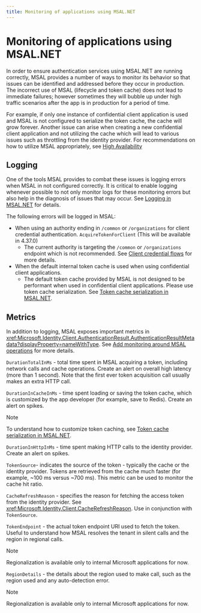 ```yaml
---
title: Monitoring of applications using MSAL.NET
---
```


# Monitoring of applications using MSAL.NET

In order to ensure authentication services using MSAL.NET are running correctly, MSAL provides a number of ways to monitor its behavior so that issues can be identified and addressed before they occur in production. The incorrect use of MSAL (lifecycle and token cache) does not lead to immediate failures; however sometimes they will bubble up under high traffic scenarios after the app is in production for a period of time.

For example, if only one instance of confidential client application is used and MSAL is not configured to serialize the token cache, the cache will grow forever. Another issue can arise when creating a new confidential client application and not utilizing the cache which will lead to various issues such as throttling from the identity provider. For recommendations on how to utilize MSAL appropriately, see [High Availability](./high-availability.md)

## Logging

One of the tools MSAL provides to combat these issues is logging errors when MSAL in not configured correctly. It is critical to enable logging whenever possible to not only monitor logs for these monitoring errors but also help in the diagnosis of issues that may occur. See [Logging in MSAL.NET](/azure/active-directory/develop/msal-logging-dotnet) for details.

The following errors will be logged in MSAL:

- When using an authority ending in `/common` or `/organizations` for client credential authentication. `AcquireTokenForClient` (This will be available in 4.37.0)
  - The current authority is targeting the `/common` or `/organizations` endpoint which is not recommended. See [Client credential flows](../acquiring-tokens/web-apps-apis/client-credential-flows.md) for more details.
- When the default internal token cache is used when using confidential client applications.
  - The default token cache provided by MSAL is not designed to be performant when used in confidential client applications. Please use token cache serialization. See [Token cache serialization in MSAL.NET](/azure/active-directory/develop/msal-net-token-cache-serialization?tabs=aspnetcore).

## Metrics

In addition to logging, MSAL exposes important metrics in <xref:Microsoft.Identity.Client.AuthenticationResult.AuthenticationResultMetadata?displayProperty=nameWithType>. See [Add monitoring around MSAL operations](high-availability.md#add-monitoring-around-msal-operations) for more details.

`DurationTotalInMs` - total time spent in MSAL acquiring a token, including network calls and cache operations. Create an alert on overall high latency (more than 1 second). Note that the first ever token acquisition call usually makes an extra HTTP call.

`DurationInCacheInMs` - time spent loading or saving the token cache, which is customized by the app developer (for example, save to Redis). Create an alert on spikes.

> [!NOTE]
> To understand how to customize token caching, see [Token cache serialization in MSAL.NET](/azure/active-directory/develop/msal-net-token-cache-serialization).

`DurationInHttpInMs` - time spent making HTTP calls to the identity provider. Create an alert on spikes.

`TokenSource`- indicates the source of the token - typically the cache or the identity provider. Tokens are retrieved from the cache much faster (for example, ~100 ms versus ~700 ms). This metric can be used to monitor the cache hit ratio.

`CacheRefreshReason` - specifies the reason for fetching the access token from the identity provider. See <xref:Microsoft.Identity.Client.CacheRefreshReason>. Use in conjunction with `TokenSource`.

`TokenEndpoint` - the actual token endpoint URI used to fetch the token. Useful to understand how MSAL resolves the tenant in silent calls and the region in regional calls.

> [!NOTE]
> Regionalization is available only to internal Microsoft applications for now.

`RegionDetails` - the details about the region used to make call, such as the region used and any auto-detection error.

> [!NOTE]
> Regionalization is available only to internal Microsoft applications for now.
